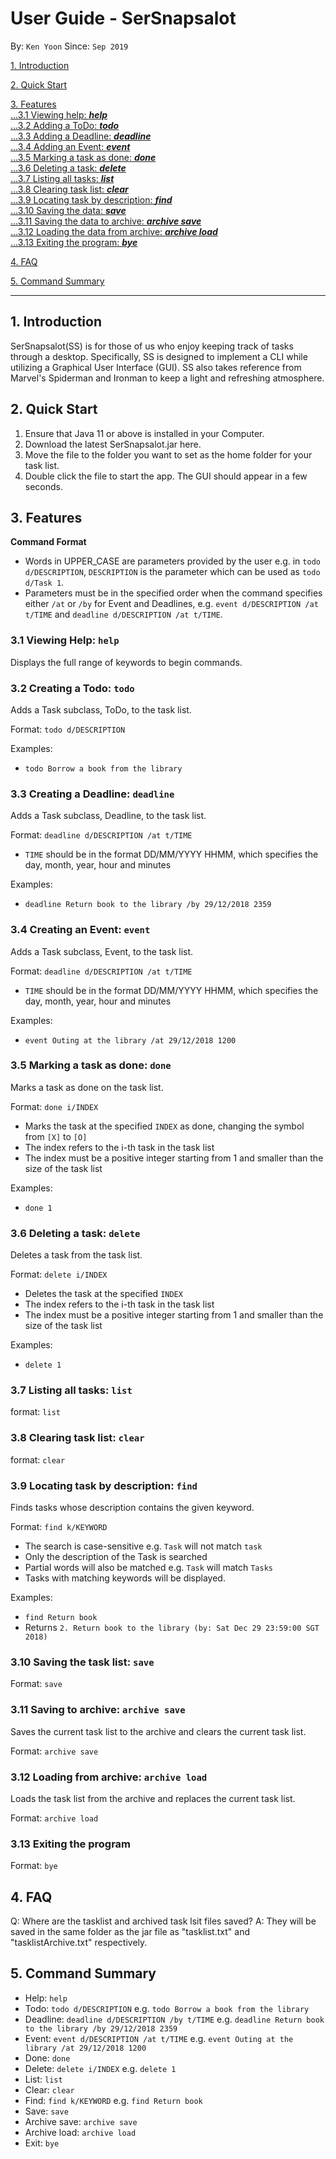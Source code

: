 # User Guide - SerSnapsalot
By: `Ken Yoon` Since: `Sep 2019` 


[1. Introduction](#introduction)   

[2. Quick Start](#quickstart)   

[3. Features](#features)   
[...3.1 Viewing help: **_help_**](#help)   
[...3.2 Adding a ToDo: **_todo_**](#todo)   
[...3.3 Adding a Deadline: **_deadline_**](#deadline)   
[...3.4 Adding an Event: **_event_**](#event)   
[...3.5 Marking a task as done: **_done_**](#done)   
[...3.6 Deleting a task: **_delete_**](#delete)   
[...3.7 Listing all tasks: **_list_**](#list)   
[...3.8 Clearing task list: **_clear_**](#clear)   
[...3.9 Locating task by description: **_find_**](#find)   
[...3.10 Saving the data: **_save_**](#save)   
[...3.11 Saving the data to archive: **_archive save_**](#asave)   
[...3.12 Loading the data from archive: **_archive load_**](#aload)   
[...3.13 Exiting the program: **_bye_**](#exit)
    
[4. FAQ](#faq)

[5. Command Summary](#summary)

---
<a name="introduction"/>

## 1. Introduction

SerSnapsalot(SS) is for those of us who enjoy keeping track of tasks through a desktop. Specifically, SS is designed to
implement a CLI while utilizing a Graphical User Interface (GUI). SS also takes reference from Marvel's Spiderman and Ironman
to keep a light and refreshing atmosphere.

<a name="quickstart"/>

## 2. Quick Start

1. Ensure that Java 11 or above is installed in your Computer.
2. Download the latest SerSnapsalot.jar here.
3. Move the file to the folder you want to set as the home folder for your task list.
4. Double click the file to start the app. The GUI should appear in a few seconds.

<a name="features"/>

## 3. Features

**Command Format**

  * Words in UPPER_CASE are parameters provided by the user e.g. in `todo d/DESCRIPTION`,
  `DESCRIPTION` is the parameter which can be used as `todo d/Task 1`.
  * Parameters must be in the specified order when the command specifies either `/at` or `/by` for Event and Deadlines,
  e.g. `event d/DESCRIPTION /at t/TIME` and `deadline d/DESCRIPTION /at t/TIME`.

<a name="help"/>

### 3.1 Viewing Help: `help`

Displays the full range of keywords to begin commands.

<a name="todo"/>

### 3.2 Creating a Todo: `todo`

Adds a Task subclass, ToDo, to the task list.

Format: `todo d/DESCRIPTION`

Examples:

 * `todo Borrow a book from the library`
 
<a name="deadline"/>

### 3.3 Creating a Deadline: `deadline`

Adds a Task subclass, Deadline, to the task list.

Format: `deadline d/DESCRIPTION /at t/TIME`

 * `TIME` should be in the format DD/MM/YYYY HHMM, which specifies the day, month, year, hour and minutes

Examples:

 * `deadline Return book to the library /by 29/12/2018 2359`

<a name="event"/>

### 3.4 Creating an Event: `event`

Adds a Task subclass, Event, to the task list.

Format: `deadline d/DESCRIPTION /at t/TIME`

 * `TIME` should be in the format DD/MM/YYYY HHMM, which specifies the day, month, year, hour and minutes

Examples:

 * `event Outing at the library /at 29/12/2018 1200`

<a name="done"/>

### 3.5 Marking a task as done: `done`

Marks a task as done on the task list.

Format: `done i/INDEX`

 * Marks the task at the specified `INDEX` as done, changing the symbol from `[X]` to `[O]`
 * The index refers to the i-th task in the task list
 * The index must be a positive integer starting from 1 and smaller than the size of the task list

Examples:

 * `done 1`

<a name="delete"/>

### 3.6 Deleting a task: `delete`

Deletes a task from the task list.

Format: `delete i/INDEX`

 * Deletes the task at the specified `INDEX`
 * The index refers to the i-th task in the task list
 * The index must be a positive integer starting from 1 and smaller than the size of the task list

Examples:

 * `delete 1`
 
<a name="list"/>

### 3.7 Listing all tasks: `list`

format: `list`

<a name="clear"/>

### 3.8 Clearing task list: `clear`

format: `clear`

<a name="find"/>

### 3.9 Locating task by description: `find`

Finds tasks whose description contains the given keyword.

Format: `find k/KEYWORD`

 * The search is case-sensitive e.g. `Task` will not match `task`
 * Only the description of the Task is searched
 * Partial words will also be matched e.g. `Task` will match `Tasks`
 * Tasks with matching keywords will be displayed.

Examples:

 * `find Return book`
 * Returns `2. Return book to the library (by: Sat Dec 29 23:59:00 SGT 2018)`

<a name="save"/>

### 3.10 Saving the task list: `save`

Format: `save`

<a name="asave"/>

### 3.11 Saving to archive: `archive save`

Saves the current task list to the archive and clears the current task list.

Format: `archive save`

<a name="aload"/>

### 3.12 Loading from archive: `archive load`

Loads the task list from the archive and replaces the current task list.

Format: `archive load`

<a name="exit"/>

### 3.13 Exiting the program

Format: `bye`

<a name="faq"/>

## 4. FAQ

Q: Where are the tasklist and archived task lsit files saved?
A: They will be saved in the same folder as the jar file as "tasklist.txt" and "tasklistArchive.txt" respectively.

<a name="summary"/>

## 5. Command Summary
  * Help: `help`
  * Todo: `todo d/DESCRIPTION`
  e.g. `todo Borrow a book from the library`
  * Deadline: `deadline d/DESCRIPTION /by t/TIME`
  e.g. `deadline Return book to the library /by 29/12/2018 2359`
  * Event: `event d/DESCRIPTION /at t/TIME`
  e.g. `event Outing at the library /at 29/12/2018 1200`
  * Done: `done`
  * Delete: `delete i/INDEX`
  e.g. `delete 1`
  * List: `list`
  * Clear: `clear`
  * Find: `find k/KEYWORD`
  e.g. `find Return book`
  * Save: `save`
  * Archive save: `archive save`
  * Archive load: `archive load`
  * Exit: `bye`


